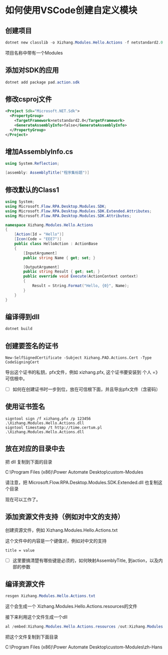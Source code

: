 # 如何使用VSCode创建自定义模块

## 创建项目

```powershell
dotnet new classlib -o Xizhang.Modules.Hello.Actions -f netstandard2.0
```

项目名称中带有一个Modules


## 添加对SDK的应用

```powershell
dotnet add package pad.action.sdk
```

## 修改csproj文件

```xml
<Project Sdk="Microsoft.NET.Sdk">
  <PropertyGroup>
    <TargetFramework>netstandard2.0</TargetFramework>
    <GenerateAssemblyInfo>false</GenerateAssemblyInfo>
  </PropertyGroup>
</Project>

```

## 增加AssemblyInfo.cs

```csharp
using System.Reflection;

[assembly: AssemblyTitle("程序集标题")]
```


## 修改默认的Class1

```csharp
using System;
using Microsoft.Flow.RPA.Desktop.Modules.SDK;
using Microsoft.Flow.RPA.Desktop.Modules.SDK.Extended.Attributes;
using Microsoft.Flow.RPA.Desktop.Modules.SDK.Attributes;

namespace Xizhang.Modules.Hello.Actions
{
    [Action(Id = "Hello")]
    [Icon(Code = "EEE7")]
    public class HelloAction : ActionBase
    {
        [InputArgument]
        public string Name { get; set; }

        [OutputArgument]
        public string Result { get; set; }
        public override void Execute(ActionContext context)
        {
            Result = String.Format("Hello, {0}", Name);
        }
    }
}
```


## 编译得到dll

```powershell
dotnet build
```

## 创建要签名的证书

```
New-SelfSignedCertificate -Subject Xizhang.PAD.Actions.Cert -Type CodeSigningCert
```

导出这个证书的私钥，pfx文件，例如 xizhang.pfx, 这个证书要安装到 个人 =》可信根中。

- [ ] 如何在创建证书时一步到位，放在可信根下面，并且导出pfx文件（含密码）

## 使用证书签名

```
signtool sign /f xizhang.pfx /p 123456 .\Xizhang.Modules.Hello.Actions.dll
signtool timestamp /t http://time.certum.pl .\Xizhang.Modules.Hello.Actions.dll
```

## 放在对应的目录中去

把 dll 复制到下面的目录

C:\Program Files (x86)\Power Automate Desktop\custom-Modules

请注意，把 Microsoft.Flow.RPA.Desktop.Modules.SDK.Extended.dll 也复制这个目录


现在可以工作了。


## 添加资源文件支持（例如对中文的支持）

创建资源文件，例如 Xizhang.Modules.Hello.Actions.txt

这个文件中的内容是一个键值对，例如对中文的支持

```text
title = value
```

- [ ] 这里要搞清楚有哪些键是必须的，如何映射AssemblyTitle, 到action，以及内部的参数

## 编译资源文件

```powershell
resgen Xizhang.Modules.Hello.Actions.txt
```

这个会生成一个 Xizhang.Modules.Hello.Actions.resources的文件

接下来利用这个文件生成一个dll

```powershell
al /embed:Xizhang.Modules.Hello.Actions.resources /out:Xizhang.Modules.Hello.Actions.resources.dll
```

把这个文件复制到下面目录

C:\Program Files (x86)\Power Automate Desktop\custom-Modules\zh-Hans

